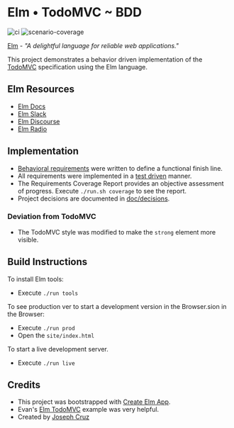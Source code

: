 # Elm • TodoMVC ~ BDD

![ci](https://github.com/agilarity/elm-todomvc-bdd/actions/workflows/ci.yml/badge.svg) ![scenario-coverage](https://img.shields.io/endpoint?url=https://gist.githubusercontent.com/agilarity//ae5110630f7d23adb1a0d2cfce564275/raw/scenario-coverage.json)

[Elm](https://elm-lang.org/) - _"A delightful language for reliable web applications."_

This project demonstrates a behavior driven implementation of the [TodoMVC](http://todomvc.com/) specification using the Elm language.

## Elm Resources

- [Elm Docs](https://guide.elm-lang.org/)
- [Elm Slack](https://elmlang.slack.com)
- [Elm Discourse](https://discourse.elm-lang.org/)
- [Elm Radio](https://elm-radio.com/)

## Implementation

- [Behavioral requirements](doc/requirements/solution-overview.md) were written to define a functional finish line.
- All requirements were implemented in a [test driven](https://en.wikipedia.org/wiki/Test-driven_development) manner.
- The Requirements Coverage Report provides an objective assessment of progress. Execute `./run.sh coverage` to see the report.
- Project decisions are documented in [doc/decisions](doc/decisions).

### Deviation from TodoMVC

- The TodoMVC style was modified to make the `strong` element more visible.

## Build Instructions

To install Elm tools:

- Execute `./run tools`

To see production ver to start a development version in the Browser.sion in the Browser:

- Execute `./run prod`
- Open the `site/index.html`

To start a live development server.

- Execute `./run live`

## Credits

- This project was bootstrapped with [Create Elm App](https://github.com/halfzebra/create-elm-app).
- Evan's [Elm TodoMVC](https://github.com/evancz/elm-todomvc) example was very helpful.
- Created by [Joseph Cruz](http://agilarity.com)

